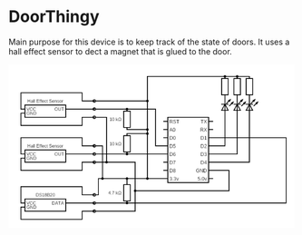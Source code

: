 # DoorThingy
Main purpose for this device is to keep track of the state of doors.
It uses a hall effect sensor to dect a magnet that is glued to the door.

![circuit](circuit_basement.png)